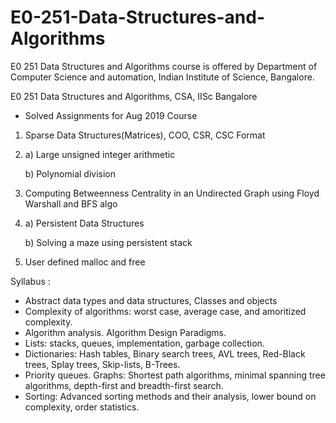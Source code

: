 # E0-251-Data-Structures-and-Algorithms
E0 251 Data Structures and Algorithms course is offered by Department of Computer Science and automation, Indian Institute of Science, Bangalore. 

E0 251 Data Structures and Algorithms, CSA, IISc Bangalore
- Solved Assignments for Aug 2019 Course
1)  Sparse Data Structures(Matrices), COO, CSR, CSC Format
2)  a)  Large unsigned integer arithmetic

    b)  Polynomial division
3)  Computing Betweenness Centrality in an Undirected Graph using Floyd Warshall and BFS algo
4)  a)  Persistent Data Structures

    b)  Solving a maze using persistent stack
5)  User defined malloc and free


Syllabus : 
- Abstract data types and data structures, Classes and objects
- Complexity of algorithms: worst case, average case, and amoritized complexity. 
- Algorithm analysis. Algorithm Design Paradigms. 
- Lists: stacks, queues, implementation, garbage collection. 
- Dictionaries: Hash tables, Binary search trees, AVL trees, Red-Black trees, Splay trees, Skip-lists, B-Trees. 
- Priority queues. Graphs: Shortest path algorithms, minimal spanning tree algorithms, depth-first and breadth-first search. 
- Sorting: Advanced sorting methods and their analysis, lower bound on complexity, order statistics. 
